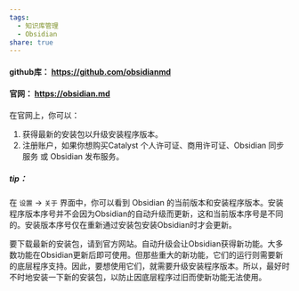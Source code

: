 ```yaml
---
tags:
  - 知识库管理
  - Obsidian
share: true
---
```

#### github库： https://github.com/obsidianmd
#### 官网： https://obsidian.md
在官网上，你可以：
1. 获得最新的安装包以升级安装程序版本。
2. 注册账户，如果你想购买Catalyst 个人许可证、商用许可证、Obsidian 同步服务 或 Obsidian 发布服务。

##### tip：
在 `设置` -> `关于` 界面中，你可以看到 Obsidian 的当前版本和安装程序版本。安装程序版本序号并不会因为Obsidian的自动升级而更新，这和当前版本序号是不同的。安装版本序号仅在重新通过安装包安装Obsidian时才会更新。

要下载最新的安装包，请到官方网站。自动升级会让Obsidian获得新功能。大多数功能在Obsidian更新后即可使用。但那些重大的新功能，它们的运行则需要新的底层程序支持。因此，要想使用它们，就需要升级安装程序版本。所以，最好时不时地安装一下新的安装包，以防止因底层程序过旧而使新功能无法使用。

